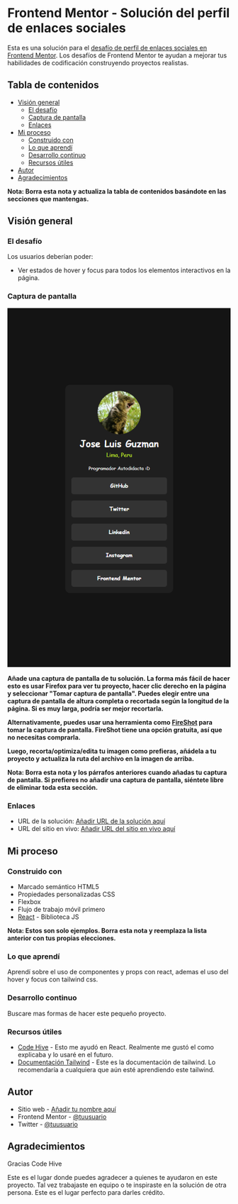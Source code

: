 # Frontend Mentor - Solución del perfil de enlaces sociales

Esta es una solución para el [desafío de perfil de enlaces sociales en Frontend Mentor](https://www.frontendmentor.io/challenges/social-links-profile-UG32l9m6dQ). Los desafíos de Frontend Mentor te ayudan a mejorar tus habilidades de codificación construyendo proyectos realistas.

## Tabla de contenidos

- [Visión general](#visión-general)
  - [El desafío](#el-desafío)
  - [Captura de pantalla](#captura-de-pantalla)
  - [Enlaces](#enlaces)
- [Mi proceso](#mi-proceso)
  - [Construido con](#construido-con)
  - [Lo que aprendí](#lo-que-aprendí)
  - [Desarrollo continuo](#desarrollo-continuo)
  - [Recursos útiles](#recursos-útiles)
- [Autor](#autor)
- [Agradecimientos](#agradecimientos)

**Nota: Borra esta nota y actualiza la tabla de contenidos basándote en las secciones que mantengas.**

## Visión general

### El desafío

Los usuarios deberían poder:

- Ver estados de hover y focus para todos los elementos interactivos en la página.

### Captura de pantalla

![Captura de pantalla](./src\assets\images\Social-Captura.png)

**Añade una captura de pantalla de tu solución. La forma más fácil de hacer esto es usar Firefox para ver tu proyecto, hacer clic derecho en la página y seleccionar "Tomar captura de pantalla". Puedes elegir entre una captura de pantalla de altura completa o recortada según la longitud de la página. Si es muy larga, podría ser mejor recortarla.**

**Alternativamente, puedes usar una herramienta como [FireShot](https://getfireshot.com/) para tomar la captura de pantalla. FireShot tiene una opción gratuita, así que no necesitas comprarla.**

**Luego, recorta/optimiza/edita tu imagen como prefieras, añádela a tu proyecto y actualiza la ruta del archivo en la imagen de arriba.**

**Nota: Borra esta nota y los párrafos anteriores cuando añadas tu captura de pantalla. Si prefieres no añadir una captura de pantalla, siéntete libre de eliminar toda esta sección.**

### Enlaces

- URL de la solución: [Añadir URL de la solución aquí](https://tu-url-de-solución.com)
- URL del sitio en vivo: [Añadir URL del sitio en vivo aquí](https://tu-url-del-sitio-en-vivo.com)

## Mi proceso

### Construido con

- Marcado semántico HTML5
- Propiedades personalizadas CSS
- Flexbox
- Flujo de trabajo móvil primero
- [React](https://reactjs.org/) - Biblioteca JS

**Nota: Estos son solo ejemplos. Borra esta nota y reemplaza la lista anterior con tus propias elecciones.**

### Lo que aprendí

Aprendí sobre el uso de componentes y props con react, ademas el uso del hover y focus con tailwind css. 

### Desarrollo continuo

Buscare mas formas de hacer este pequeño proyecto.

### Recursos útiles

- [Code Hive](https://youtube.com/playlist?list=PLvSctTY7FvX_gQP8IbI-zQb8oR_3E445j&feature=shared) - Esto me ayudó en React. Realmente me gustó el como explicaba y lo usaré en el futuro.
- [Documentación Tailwind](https://tailwindcss.com/docs/installation) - Este es la documentación de tailwind. Lo recomendaría a cualquiera que aún esté aprendiendo este tailwind.

## Autor

- Sitio web - [Añadir tu nombre aquí](https://www.tu-sitio.com)
- Frontend Mentor - [@tuusuario](https://www.frontendmentor.io/profile/tuusuario)
- Twitter - [@tuusuario](https://www.twitter.com/tuusuario)

## Agradecimientos

Gracias Code Hive

Este es el lugar donde puedes agradecer a quienes te ayudaron en este proyecto. Tal vez trabajaste en equipo o te inspiraste en la solución de otra persona. Este es el lugar perfecto para darles crédito.
